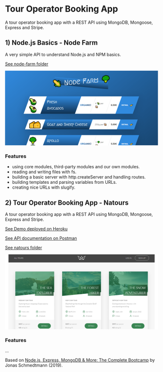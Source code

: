 # Tour Operator Booking App

A tour operator booking app with a REST API using MongoDB, Mongoose, Express and Stripe.

## 1) Node.js Basics - Node Farm

A very simple API to understand Node.js and NPM basics.

[See node-farm folder](https://github.com/solygambas/node-tour-operator-booking-app/tree/master/node-farm)

<p align="center">
  <a href="https://github.com/solygambas/node-tour-operator-booking-app/tree/master/node-farm">
    <img src="node-farm/screenshot.png" alt="Screenshot of Node Farm">
  </a>
</p>

### Features

- using core modules, third-party modules and our own modules.
- reading and writing files with fs.
- building a basic server with http.createServer and handling routes.
- building templates and parsing variables from URLs.
- creating nice URLs with slugify.

## 2) Tour Operator Booking App - Natours

A tour operator booking app with a REST API using MongoDB, Mongoose, Express and Stripe.

[See Demo deployed on Heroku](https://node-travel-app.herokuapp.com/)

[See API documentation on Postman](https://documenter.getpostman.com/view/11993746/T17Ke7HH?version=latest)

[See natours folder](https://github.com/solygambas/node-tour-operator-booking-app/tree/master/natours)

<p align="center">
  <a href="https://node-travel-app.herokuapp.com/">
    <img src="natours/screenshot.png" alt="See Demo deployed on Heroku">
  </a>
</p>

### Features

...

Based on [Node.js, Express, MongoDB & More: The Complete Bootcamp](https://www.udemy.com/course/nodejs-express-mongodb-bootcamp/) by Jonas Schmedtmann (2019).

